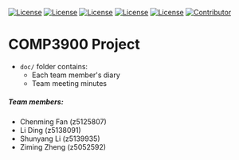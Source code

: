 [![License](https://img.shields.io/badge/License-Flask-blue.svg)](https://flask.palletsprojects.com/en/1.1.x/) [![License](https://img.shields.io/badge/License-Angular%202-blue.svg)](https://angular.io/) [![License](https://img.shields.io/badge/License-Flask%20Restful%20API-blue.svg)](https://flask-restful.readthedocs.io/en/latest/) [![License](https://img.shields.io/badge/License-SQLite-blue.svg)](https://www.sqlite.org/index.html) [![License](https://img.shields.io/badge/License-Python3-blue.svg)](https://www.python.org/) [![Contributor](https://img.shields.io/badge/Contributor-4-brightgreen)](https://github.com/ShunyangLi/cs3900_project/graphs/contributors)

# COMP3900 Project
- `doc/` folder contains:
    - Each team member's diary
    - Team meeting minutes

##### Team members:

- Chenming Fan (z5125807) 
- Li Ding (z5138091)
- Shunyang Li (z5139935)
- Ziming Zheng (z5052592)

